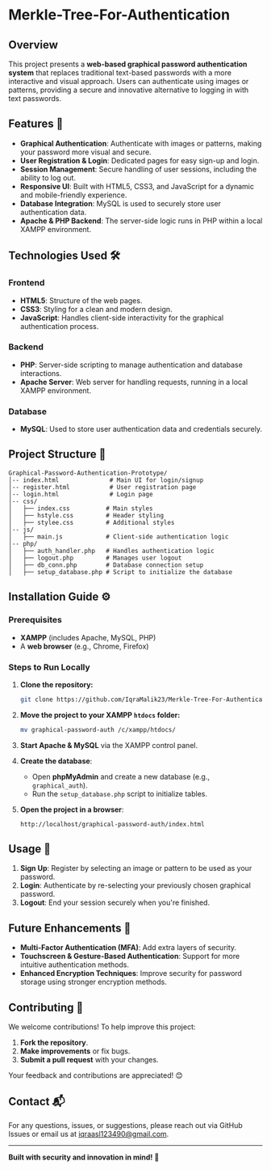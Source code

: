 # Merkle-Tree-For-Authentication

## Overview
This project presents a **web-based graphical password authentication system** that replaces traditional text-based passwords with a more interactive and visual approach. Users can authenticate using images or patterns, providing a secure and innovative alternative to logging in with text passwords.

## Features 🌟

- **Graphical Authentication**: Authenticate with images or patterns, making your password more visual and secure.
- **User Registration & Login**: Dedicated pages for easy sign-up and login.
- **Session Management**: Secure handling of user sessions, including the ability to log out.
- **Responsive UI**: Built with HTML5, CSS3, and JavaScript for a dynamic and mobile-friendly experience.
- **Database Integration**: MySQL is used to securely store user authentication data.
- **Apache & PHP Backend**: The server-side logic runs in PHP within a local XAMPP environment.

## Technologies Used 🛠️

### Frontend
- **HTML5**: Structure of the web pages.
- **CSS3**: Styling for a clean and modern design.
- **JavaScript**: Handles client-side interactivity for the graphical authentication process.

### Backend
- **PHP**: Server-side scripting to manage authentication and database interactions.
- **Apache Server**: Web server for handling requests, running in a local XAMPP environment.

### Database
- **MySQL**: Used to store user authentication data and credentials securely.

## Project Structure 📂

```
Graphical-Password-Authentication-Prototype/
│-- index.html              # Main UI for login/signup
│-- register.html           # User registration page
│-- login.html              # Login page
│-- css/
│   ├── index.css          # Main styles
│   ├── hstyle.css         # Header styling
│   ├── stylee.css         # Additional styles
│-- js/
│   ├── main.js            # Client-side authentication logic
│-- php/
│   ├── auth_handler.php   # Handles authentication logic
│   ├── logout.php         # Manages user logout
│   ├── db_conn.php        # Database connection setup
│   ├── setup_database.php # Script to initialize the database
```

## Installation Guide ⚙️

### Prerequisites
- **XAMPP** (includes Apache, MySQL, PHP)
- A **web browser** (e.g., Chrome, Firefox)

### Steps to Run Locally

1. **Clone the repository:**
    ```bash
    git clone https://github.com/IqraMalik23/Merkle-Tree-For-Authentication.git
    ```

2. **Move the project to your XAMPP `htdocs` folder:**
    ```bash
    mv graphical-password-auth /c/xampp/htdocs/
    ```

3. **Start Apache & MySQL** via the XAMPP control panel.

4. **Create the database**:
    - Open **phpMyAdmin** and create a new database (e.g., `graphical_auth`).
    - Run the `setup_database.php` script to initialize tables.

5. **Open the project in a browser**:
    ``` 
    http://localhost/graphical-password-auth/index.html
    ```

## Usage 🚀

1. **Sign Up**: Register by selecting an image or pattern to be used as your password.
2. **Login**: Authenticate by re-selecting your previously chosen graphical password.
3. **Logout**: End your session securely when you're finished.

## Future Enhancements 🚧

- **Multi-Factor Authentication (MFA)**: Add extra layers of security.
- **Touchscreen & Gesture-Based Authentication**: Support for more intuitive authentication methods.
- **Enhanced Encryption Techniques**: Improve security for password storage using stronger encryption methods.

## Contributing 🤝

We welcome contributions! To help improve this project:

1. **Fork the repository**.
2. **Make improvements** or fix bugs.
3. **Submit a pull request** with your changes.

Your feedback and contributions are appreciated! 😊

## Contact 📬

For any questions, issues, or suggestions, please reach out via GitHub Issues or email us at [iqraasl123490@gmail.com](mailto:your-email@example.com).

---

**Built with security and innovation in mind! 🚀**
